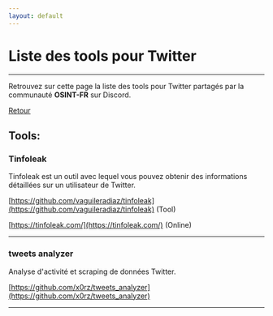 ```yaml
---
layout: default
---
```


# Liste des tools pour Twitter

---

Retrouvez sur cette page la liste des tools pour Twitter partagés par la communauté **OSINT-FR** sur Discord.

[Retour](/tools/socialnetwork/index.html)

## Tools:

### Tinfoleak

Tinfoleak est un outil avec lequel vous pouvez obtenir des informations détaillées sur un utilisateur de Twitter.

[https://github.com/vaguileradiaz/tinfoleak](https://github.com/vaguileradiaz/tinfoleak) (Tool)

[https://tinfoleak.com/](https://tinfoleak.com/) (Online)

---

### tweets analyzer

Analyse d'activité et scraping de données Twitter.

[https://github.com/x0rz/tweets_analyzer](https://github.com/x0rz/tweets_analyzer)

---

